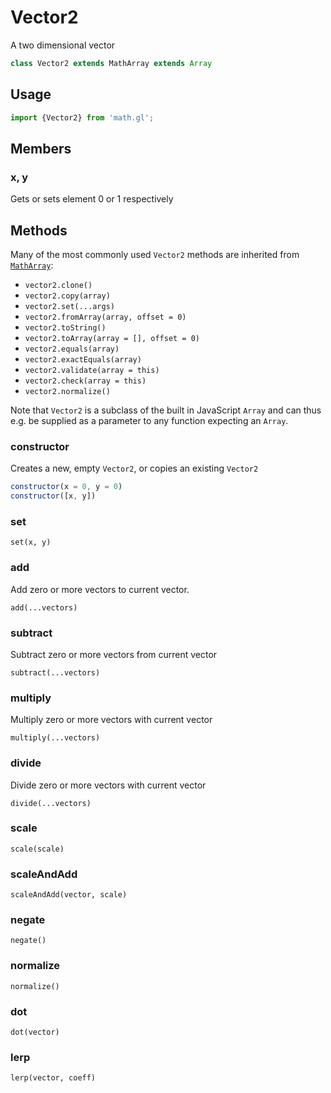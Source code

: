 # Vector2

A two dimensional vector

```js
class Vector2 extends MathArray extends Array
```

## Usage

```js
import {Vector2} from 'math.gl';
```

##  Members

### x, y

Gets or sets element 0 or 1 respectively


## Methods

Many of the most commonly used `Vector2` methods are inherited from [`MathArray`](./docs/api-reference/math-array.md):

* `vector2.clone()`
* `vector2.copy(array)`
* `vector2.set(...args)`
* `vector2.fromArray(array, offset = 0)`
* `vector2.toString()`
* `vector2.toArray(array = [], offset = 0)`
* `vector2.equals(array)`
* `vector2.exactEquals(array)`
* `vector2.validate(array = this)`
* `vector2.check(array = this)`
* `vector2.normalize()`

Note that `Vector2` is a subclass of the built in JavaScript `Array` and can thus e.g. be supplied as a parameter to any function expecting an `Array`.


### constructor

Creates a new, empty `Vector2`, or copies an existing `Vector2`

```js
constructor(x = 0, y = 0)
constructor([x, y])
```


### set

`set(x, y)`


### add

Add zero or more vectors to current vector.

`add(...vectors)`


### subtract

Subtract zero or more vectors from current vector

`subtract(...vectors)`


### multiply

Multiply zero or more vectors with current vector

`multiply(...vectors)`


### divide

Divide zero or more vectors with current vector

`divide(...vectors)`


### scale

`scale(scale)`


### scaleAndAdd

`scaleAndAdd(vector, scale)`


### negate

`negate()`


### normalize

`normalize()`


### dot

`dot(vector)`


### lerp

`lerp(vector, coeff)`
